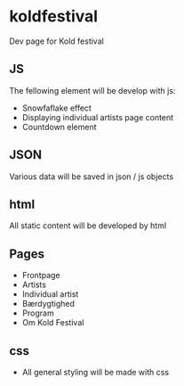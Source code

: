 # koldfestival
Dev page for Kold festival

## JS
The fellowing element will be develop with js:
- Snowfaflake effect
- Displaying individual artists page content
- Countdown element
## JSON
Various data will be saved in json / js objects
## html
All static content will be developed by html
## Pages
- Frontpage
- Artists
- Individual artist
- Bærdygtighed
- Program
- Om Kold Festival
## 
## css
- All general styling will be made with css